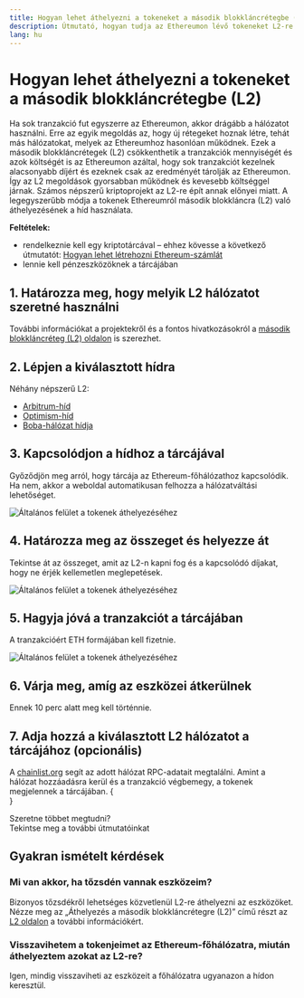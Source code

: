 ```yaml
---
title: Hogyan lehet áthelyezni a tokeneket a második blokkláncrétegbe (L2)
description: Útmutató, hogyan tudja az Ethereumon lévő tokeneket L2-re áthelyezni híd használatával.
lang: hu
---
```


# Hogyan lehet áthelyezni a tokeneket a második blokkláncrétegbe (L2)

Ha sok tranzakció fut egyszerre az Ethereumon, akkor drágább a hálózatot használni. Erre az egyik megoldás az, hogy új rétegeket hoznak létre, tehát más hálózatokat, melyek az Ethereumhoz hasonlóan működnek. Ezek a második blokkláncrétegek (L2) csökkenthetik a tranzakciók mennyiségét és azok költségét is az Ethereumon azáltal, hogy sok tranzakciót kezelnek alacsonyabb díjért és ezeknek csak az eredményét tárolják az Ethereumon. Így az L2 megoldások gyorsabban működnek és kevesebb költséggel járnak. Számos népszerű kriptoprojekt az L2-re épít annak előnyei miatt. A legegyszerűbb módja a tokenek Ethereumról második blokkláncra (L2) való áthelyezésének a híd használata.

**Feltételek:**

- rendelkeznie kell egy kriptotárcával – ehhez kövesse a következő útmutatót: [Hogyan lehet létrehozni Ethereum-számlát](/guides/how-to-create-an-ethereum-account/)
- lennie kell pénzeszközöknek a tárcájában

## 1. Határozza meg, hogy melyik L2 hálózatot szeretné használni

További információkat a projektekről és a fontos hivatkozásokról a [második blokkláncréteg (L2) oldalon](/layer-2/) is szerezhet.

## 2. Lépjen a kiválasztott hídra

Néhány népszerű L2:

- [Arbitrum-híd](https://bridge.arbitrum.io/?l2ChainId=42161)
- [Optimism-híd](https://app.optimism.io/bridge/deposit)
- [Boba-hálózat hídja](https://gateway.boba.network/)

## 3. Kapcsolódjon a hídhoz a tárcájával

Győződjön meg arról, hogy tárcája az Ethereum-főhálózathoz kapcsolódik. Ha nem, akkor a weboldal automatikusan felhozza a hálózatváltási lehetőséget.

![Általános felület a tokenek áthelyezéséhez](./bridge1.png)

## 4. Határozza meg az összeget és helyezze át

Tekintse át az összeget, amit az L2-n kapni fog és a kapcsolódó díjakat, hogy ne érjék kellemetlen meglepetések.

![Általános felület a tokenek áthelyezéséhez](./bridge2.png)

## 5. Hagyja jóvá a tranzakciót a tárcájában

A tranzakcióért ETH formájában kell fizetnie.

![Általános felület a tokenek áthelyezéséhez](./bridge3.png)

## 6. Várja meg, amíg az eszközei átkerülnek

Ennek 10 perc alatt meg kell történnie.

## 7. Adja hozzá a kiválasztott L2 hálózatot a tárcájához (opcionális)

A [chainlist.org](http://chainlist.org) segít az adott hálózat RPC-adatait megtalálni. Amint a hálózat hozzáadásra kerül és a tranzakció végbemegy, a tokenek megjelennek a tárcájában.
{
<br />
}

<InfoBanner shouldSpaceBetween emoji=":eyes:">
  <div>Szeretne többet megtudni?</div>
  <ButtonLink to="/guides/">
    Tekintse meg a további útmutatóinkat
  </ButtonLink>
</InfoBanner>

## Gyakran ismételt kérdések

### Mi van akkor, ha tőzsdén vannak eszközeim?

Bizonyos tőzsdékről lehetséges közvetlenül L2-re áthelyezni az eszközöket. Nézze meg az „Áthelyezés a második blokkláncrétegre (L2)” című részt az [L2 oldalon](/layer-2/) a további információkért.

### Visszavihetem a tokenjeimet az Ethereum-főhálózatra, miután áthelyeztem azokat az L2-re?

Igen, mindig visszaviheti az eszközeit a főhálózatra ugyanazon a hídon keresztül.
